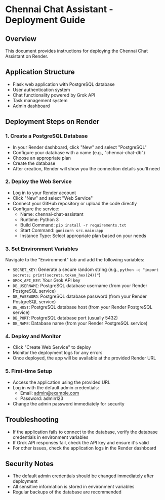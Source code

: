# Chennai Chat Assistant - Deployment Guide

## Overview
This document provides instructions for deploying the Chennai Chat Assistant on Render.

## Application Structure
- Flask web application with PostgreSQL database
- User authentication system
- Chat functionality powered by Grok API
- Task management system
- Admin dashboard

## Deployment Steps on Render

### 1. Create a PostgreSQL Database
- In your Render dashboard, click "New" and select "PostgreSQL"
- Configure your database with a name (e.g., "chennai-chat-db")
- Choose an appropriate plan
- Create the database
- After creation, Render will show you the connection details you'll need

### 2. Deploy the Web Service
- Log in to your Render account
- Click "New" and select "Web Service"
- Connect your GitHub repository or upload the code directly
- Configure the service:
  - Name: chennai-chat-assistant
  - Runtime: Python 3
  - Build Command: `pip install -r requirements.txt`
  - Start Command: `gunicorn src.main:app`
  - Instance Type: Select appropriate plan based on your needs

### 3. Set Environment Variables
Navigate to the "Environment" tab and add the following variables:
- `SECRET_KEY`: Generate a secure random string (e.g., `python -c "import secrets; print(secrets.token_hex(24))"`)
- `GROK_API_KEY`: Your Grok API key
- `DB_USERNAME`: PostgreSQL database username (from your Render PostgreSQL service)
- `DB_PASSWORD`: PostgreSQL database password (from your Render PostgreSQL service)
- `DB_HOST`: PostgreSQL database host (from your Render PostgreSQL service)
- `DB_PORT`: PostgreSQL database port (usually 5432)
- `DB_NAME`: Database name (from your Render PostgreSQL service)

### 4. Deploy and Monitor
- Click "Create Web Service" to deploy
- Monitor the deployment logs for any errors
- Once deployed, the app will be available at the provided Render URL

### 5. First-time Setup
- Access the application using the provided URL
- Log in with the default admin credentials:
  - Email: admin@example.com
  - Password: admin123
- Change the admin password immediately for security

## Troubleshooting
- If the application fails to connect to the database, verify the database credentials in environment variables
- If Grok API responses fail, check the API key and ensure it's valid
- For other issues, check the application logs in the Render dashboard

## Security Notes
- The default admin credentials should be changed immediately after deployment
- All sensitive information is stored in environment variables
- Regular backups of the database are recommended
